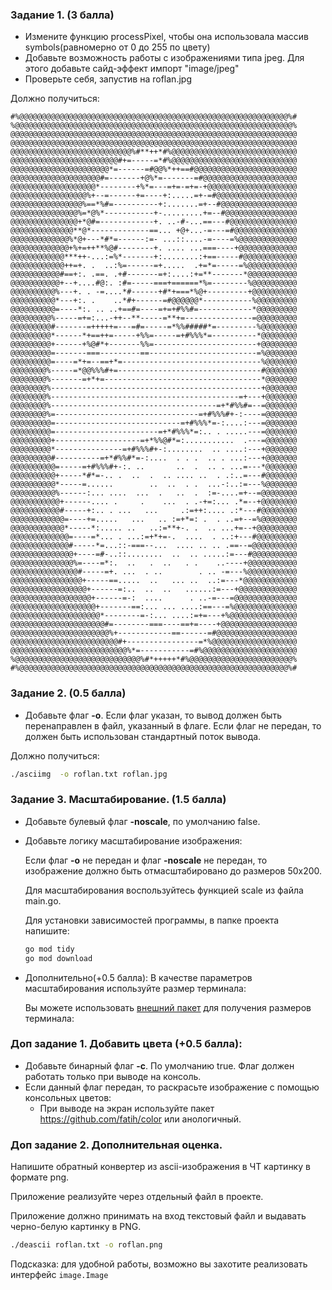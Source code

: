 

### Задание 1. (3 балла)
* Измените функцию processPixel, чтобы она использовала массив symbols(равномерно от 0 до 255 по цвету)
* Добавьте возможность работы с изображениями типа jpeg. Для этого добавьте сайд-эффект импорт "image/jpeg"
* Проверьте себя, запустив на roflan.jpg

Должно получиться:
```
#%@@@@@@@@@@@@@@@@@@@@@@@@@@@@@@@@@@@@@@@@@@@@@@@@@@@@@@@@@@@@%#
%@@@@@@@@@@@@@@@@@@@@@@@@@@@@@@@@@@@@@@@@@@@@@@@@@@@@@@@@@@@@@@%
@@@@@@@@@@@@@@@@@@@@@@@@@@@@@@@@@@@@@@@@@@@@@@@@@@@@@@@@@@@@@@@@
@@@@@@@@@@@@@@@@@@@@@@@@@@@@@@@@@@@@@@@@@@@@@@@@@@@@@@@@@@@@@@@@
@@@@@@@@@@@@@@@@@@@@@@@@@@@%#**++*#%@@@@@@@@@@@@@@@@@@@@@@@@@@@@
@@@@@@@@@@@@@@@@@@@@@@@@#+=-----=*#%@@@@@@@@@@@@@@@@@@@@@@@@@@@@
@@@@@@@@@@@@@@@@@@@@@@*=------=#@@%*++==#@@@@@@@@@@@@@@@@@@@@@@@
@@@@@@@@@@@@@@@@@@@@#=-------+@%*=-------=#@@@@@@@@@@@@@@@@@@@@@
@@@@@@@@@@@@@@@@@@@*--------+%*=---=+=-=+=-+@@@@@@@@@@@@@@@@@@@@
@@@@@@@@@@@@@@@@@%+--=------+=----+:.....=+-=#@@@@@@@@@@@@@@@@@@
@@@@@@@@@@@@@@@@%==*%#=----------+:.......=+--#@@@@@@@@@@@@@@@@@
@@@@@@@@@@@@@@@%=*@%*-----------+-.........+=--#@@@@@@@@@@@@@@@@
@@@@@@@@@@@@@@@+*@#=------------+. ..-#-...==---#@@@@@@@@@@@@@@@
@@@@@@@@@@@@@@**@*-------------==... +@+...-=---=#@@@@@@@@@@@@@@
@@@@@@@@@@@@@%*@+---*#*=------:=- ...::....-=----=%@@@@@@@@@@@@@
@@@@@@@@@@@@@+%+=++**%@#--------+. .... ...===----+@@@@@@@@@@@@@
@@@@@@@@@@@@***++-...:=%*-------+:........:+==-----#@@@@@@@@@@@@
@@@@@@@@@@@@++=+. .  ..:%=------=+.....  .+=*=-----=%@@@@@@@@@@@
@@@@@@@@@@@#==+:. .==. .+#-------=+:....:+=**-------*@@@@@@@@@@@
@@@@@@@@@@@+--+....#@:. :#=-----===+======*%=--------%@@@@@@@@@@
@@@@@@@@@@%---+. . -=....*#------+#*+===*%@+---------+@@@@@@@@@@
@@@@@@@@@@*---+:. .    ..*#+------=#@@@@@@*-----------%@@@@@@@@@
@@@@@@@@@@=----*:. .. ..+==#=----=+=+#%%#=------------*@@@@@@@@@
@@@@@@@@@%-----=+=:...-++--**-----=**+=---------------=@@@@@@@@@
@@@@@@@@@#-------=+++++=---=#=-----=*%%#####*=---------%@@@@@@@@
@@@@@@@@@*------*+==++=-----+%%=-----=+#%%%*=----------*@@@@@@@@
@@@@@@@@@+------+%@#*+-------%%=-----------------------+@@@@@@@@
@@@@@@@@@=-------===---------==------------------------=%@@@@@@@
@@@@@@@@@=----=*+=--==+*=-------------------------------%@@@@@@@
@@@@@@@@%-----=*@@%%%#+=--------------------------------#@@@@@@@
@@@@@@@@%-------=+*+=-----------------------------------*@@@@@@@
@@@@@@@@%-----------------------------------------------+@@@@@@@
@@@@@@@@%------------------------------------------=+---+@@@@@@@
@@@@@@@@%-------------------------------------=+*#%%#=--=@@@@@@@
@@@@@@@@%=--------------------------------=+#%%%#+-:----=@@@@@@@
@@@@@@@@@=----------------------------=+#%%%*=-:....:---=@@@@@@@
@@@@@@@@@=-----------------------=+*#%%%*=:.. . .....---=@@@@@@@
@@@@@@@@@+-------------------=+*%%@#*=:...........  .---=@@@@@@@
@@@@@@@@@*---------------=+#%%%#+-:........  .. ....:---+@@@@@@@
@@@@@@@@@#----------=+*#%%#*=-:....  . . .  .. . ...:---+@@@@@@@
@@@@@@@@@@=-----=+#%%%#+-:. ..       ..  .  .. . ...=---*@@@@@@@
@@@@@@@@@@+-----*#*=-.. .  ..  .  .. .... ..  . .:..=---#@@@@@@@
@@@@@@@@@@*-----=......        ..  ..  . .  ...-:..:=---%@@@@@@@
@@@@@@@@@@%------:... ....  ...  .   ..  .  :=-....=+--=@@@@@@@@
@@@@@@@@@@@+------.... .     .    ...  . .-+=:... .*=--+@@@@@@@@
@@@@@@@@@@@#-----+:.. . ...   ...     .:=++:.... .:*---#@@@@@@@@
@@@@@@@@@@@@=----+=.....   ...   .. :=+*=: .  . ..=+--=%@@@@@@@@
@@@@@@@@@@@@*-----*:..... ..   ..:=**+-. .  .. ...+=--+@@@@@@@@@
@@@@@@@@@@@@@=----=*... . ...:=+*+=-.  ....  . ..:+---#@@@@@@@@@
@@@@@@@@@@@@@#-----*=...::-===--...  .... .. .. .==--=@@@@@@@@@@
@@@@@@@@@@@@@@+----=#-..::........  ..  .. .....:=---#@@@@@@@@@@
@@@@@@@@@@@@@@%=----=*:.  ..   .  ..   . .    ..----+@@@@@@@@@@@
@@@@@@@@@@@@@@@#-----=+. ...  . ..        . .. -=---%@@@@@@@@@@@
@@@@@@@@@@@@@@@@+-----==.....  ..   ... ..  ..:=---*@@@@@@@@@@@@
@@@@@@@@@@@@@@@@@+------=:..  ..  ..   ......:=---+@@@@@@@@@@@@@
@@@@@@@@@@@@@@@@@@+------=-:  ....      . ..-=---=@@@@@@@@@@@@@@
@@@@@@@@@@@@@@@@@@@+-------==:... ... ....:==---=%@@@@@@@@@@@@@@
@@@@@@@@@@@@@@@@@@@@*--------=-:... ....:=+=---+%@@@@@@@@@@@@@@@
@@@@@@@@@@@@@@@@@@@@@#=--------===----==+=----+@@@@@@@@@@@@@@@@@
@@@@@@@@@@@@@@@@@@@@@@%+------------==------=#@@@@@@@@@@@@@@@@@@
@@@@@@@@@@@@@@@@@@@@@@@@#+----------------=*%@@@@@@@@@@@@@@@@@@@
@@@@@@@@@@@@@@@@@@@@@@@@@@%*=-----------=#%@@@@@@@@@@@@@@@@@@@@@
%@@@@@@@@@@@@@@@@@@@@@@@@@@@@%#*+++++*#%@@@@@@@@@@@@@@@@@@@@@@@%
#%@@@@@@@@@@@@@@@@@@@@@@@@@@@@@@@@@@@@@@@@@@@@@@@@@@@@@@@@@@@@%#
```

### Задание 2. (0.5 балла)

* Добавьте флаг **-o**.  Если флаг указан, то вывод должен быть перенаправлен в файл, указанный в флаге. 
Если флаг не передан, то должен быть использован стандартный поток вывода.

Должно получиться:
```bash
./asciimg  -o roflan.txt roflan.jpg
```

### Задание 3. Масштабирование. (1.5 балла)

* Добавьте булевый флаг **-noscale**, по умолчанию false.

* Добавьте логику масштабирование изображения:

    Если флаг **-o** не передан и флаг **-noscale** не передан, то изображение должно быть отмасштабировано до размеров 50x200.

    Для масштабирования воспользуйтесь функцией scale из файла main.go.

    Для установки зависимостей программы, в папке проекта напишите:

    ```bash
    go mod tidy
    go mod download
    ```

* Дополнительно(+0.5 балла): В качестве параметров масштабирования используйте размер терминала:

    Вы можете использовать [внешний пакет](https://socketloop.com/tutorials/golang-get-terminal-width-and-height-example) для получения размеров терминала:

 
### Доп задание 1. Добавить цвета (+0.5 балла):

* Добавьте бинарный флаг **-c**. По умолчанию true. Флаг должен работать только при выводе на консоль. 
* Если данный флаг передан, то раскрасьте изображение с помощью консольных цветов:
    * При выводе на экран используйте пакет https://github.com/fatih/color или анологичный.
    

### Доп задание 2. Дополнительная оценка.

Напишите обратный конвертер из ascii-изображения в ЧТ картинку в формате png.

Приложение реализуйте через отдельный файл в проекте. 

Приложение должно принимать на вход текстовый файл и выдавать черно-белую картинку в PNG.

```bash
./deascii roflan.txt -o roflan.png
```


Подсказка: для удобной работы, возможно вы захотите реализовать интерфейс `image.Image`

